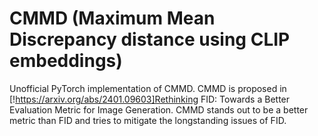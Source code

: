 # CMMD (Maximum Mean Discrepancy distance using CLIP embeddings)
Unofficial PyTorch implementation of CMMD. 
CMMD is proposed in [!https://arxiv.org/abs/2401.09603]Rethinking FID: Towards a Better Evaluation Metric for Image Generation. CMMD stands out to be a better metric than FID and tries to mitigate the longstanding issues of FID.
